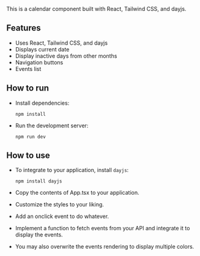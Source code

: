 
This is a calendar component built with React, Tailwind CSS, and dayjs.

## Features

- Uses React, Tailwind CSS, and dayjs
- Displays current date
- Display inactive days from other months
- Navigation buttons
- Events list

## How to run

* Install dependencies:

    ```
    npm install
    ```
  
* Run the development server:

    ```
    npm run dev
    ```

## How to use

* To integrate to your application, install `dayjs`:

    ```
    npm install dayjs
    ```

* Copy the contents of App.tsx to your application.
* Customize the styles to your liking.
* Add an onclick event to do whatever.
* Implement a function to fetch events from your API and integrate it to display the events.
* You may also overwrite the events rendering to display multiple colors.
